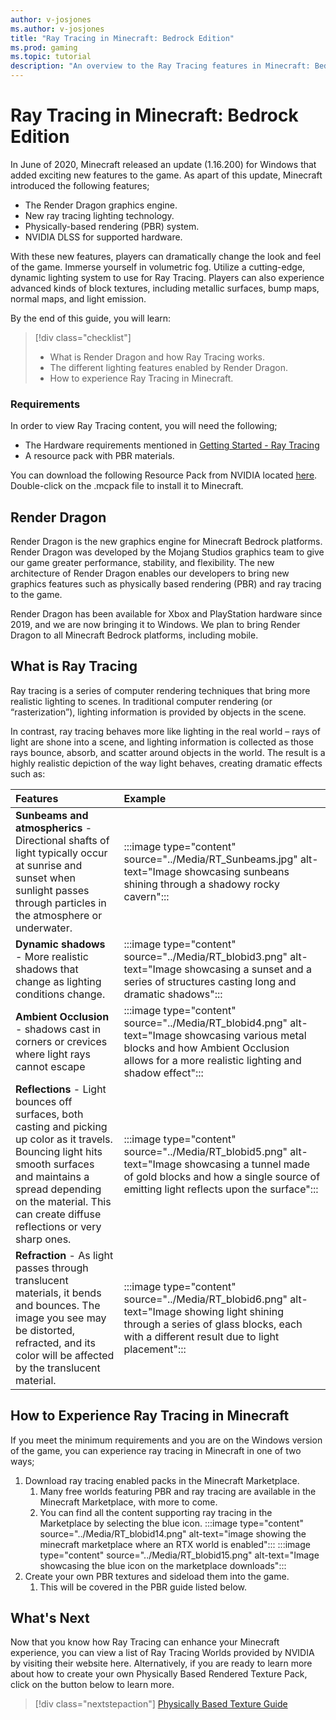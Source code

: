```yaml
---
author: v-josjones
ms.author: v-josjones
title: "Ray Tracing in Minecraft: Bedrock Edition"
ms.prod: gaming
ms.topic: tutorial
description: "An overview to the Ray Tracing features in Minecraft: Bedrock Edition"
---
```


# Ray Tracing in Minecraft: Bedrock Edition

In June of 2020, Minecraft released an update (1.16.200) for Windows that added exciting new features to the game. As apart of this update, Minecraft introduced the following features;

- The Render Dragon graphics engine.
- New ray tracing lighting technology.
- Physically-based rendering (PBR) system.
- NVIDIA DLSS for supported hardware.

With these new features, players can dramatically change the look and feel of the game. Immerse yourself in volumetric fog. Utilize a cutting-edge, dynamic lighting system to use for Ray Tracing. Players can also experience advanced kinds of block textures, including metallic surfaces, bump maps, normal maps, and light emission.

By the end of this guide, you will learn:

> [!div class="checklist"]
>
> - What is Render Dragon and how Ray Tracing works.
> - The different lighting features enabled by Render Dragon.
> - How to experience Ray Tracing in Minecraft.

### Requirements

In order to view Ray Tracing content, you will need the following;

- The Hardware requirements mentioned in [Getting Started - Ray Tracing](../RTX_GettingStarted.md)
- A resource pack with PBR materials.

You can download the following Resource Pack from NVIDIA located [here](https://images.nvidia.com/content/minecraft-with-rtx-beta-resource-packs/nvidia-pbr-example-texturesets-pixelart-feb-2-2021-final.mcpack). Double-click on the .mcpack file to install it to Minecraft.

## Render Dragon

Render Dragon is the new graphics engine for Minecraft Bedrock platforms. Render Dragon was developed by the Mojang Studios graphics team to give our game greater performance, stability, and flexibility. The new architecture of Render Dragon enables our developers to bring new graphics features such as physically based rendering (PBR) and ray tracing to the game.

Render Dragon has been available for Xbox and PlayStation hardware since 2019, and we are now bringing it to Windows. We plan to bring Render Dragon to all Minecraft Bedrock platforms, including mobile.

## What is Ray Tracing

Ray tracing is a series of computer rendering techniques that bring more realistic lighting to scenes. In traditional computer rendering (or “rasterization”), lighting information is provided by objects in the scene.

In contrast, ray tracing behaves more like lighting in the real world – rays of light are shone into a scene, and lighting information is collected as those rays bounce, absorb, and scatter around objects in the world. The result is a highly realistic depiction of the way light behaves, creating dramatic effects such as:

|Features  |Example  |
|:---------|:---------|
|**Sunbeams and atmospherics**  - Directional shafts of light typically occur at sunrise and sunset when sunlight passes through particles in the atmosphere or underwater.|:::image type="content" source="../Media/RT_Sunbeams.jpg" alt-text="Image showcasing sunbeans shining through a shadowy rocky cavern":::         |
|**Dynamic shadows** - More realistic shadows that change as lighting conditions change.   |:::image type="content" source="../Media/RT_blobid3.png" alt-text="Image showcasing a sunset and a series of structures casting long and dramatic shadows":::         |
|**Ambient Occlusion** - shadows cast in corners or crevices where light rays cannot escape |:::image type="content" source="../Media/RT_blobid4.png" alt-text="Image showcasing various metal blocks and how Ambient Occlusion allows for a more realistic lighting and shadow effect":::         |
|**Reflections**  - Light bounces off surfaces, both casting and picking up color as it travels. Bouncing light hits smooth surfaces and maintains a spread depending on the material. This can create diffuse reflections or very sharp ones.           |:::image type="content" source="../Media/RT_blobid5.png" alt-text="Image showcasing a tunnel made of gold blocks and how a single source of emitting light reflects upon the surface":::         |
|**Refraction**  - As light passes through translucent materials, it bends and bounces. The image you see may be distorted, refracted, and its color will be affected by the translucent material.  |:::image type="content" source="../Media/RT_blobid6.png" alt-text="Image showing light shining through a series of glass blocks, each with a different result due to light placement":::         |

## How to Experience Ray Tracing in Minecraft

If you meet the minimum requirements and you are on the Windows version of the game, you can experience ray tracing in Minecraft in one of two ways;

1. Download ray tracing enabled packs in the Minecraft Marketplace.
   1. Many free worlds featuring PBR and ray tracing are available in the Minecraft Marketplace, with more to come.
   1. You can find all the content supporting ray tracing in the Marketplace by selecting the blue icon.
   :::image type="content" source="../Media/RT_blobid14.png" alt-text="image showing the minecraft marketplace where an RTX world is enabled":::
   :::image type="content" source="../Media/RT_blobid15.png" alt-text="Image showcasing the blue icon on the marketplace downloads":::
1. Create your own PBR textures and sideload them into the game.
   1. This will be covered in the PBR guide listed below.

## What's Next

Now that you know how Ray Tracing can enhance your Minecraft experience, you can view a list of Ray Tracing Worlds provided by NVIDIA by visiting their website here. Alternatively, if you are ready to learn more about how to create your own Physically Based Rendered Texture Pack, click on the button below to learn more.

> [!div class="nextstepaction"]
> [Physically Based Texture Guide](Documents/RTX_PBRTexturingGuide.md)
